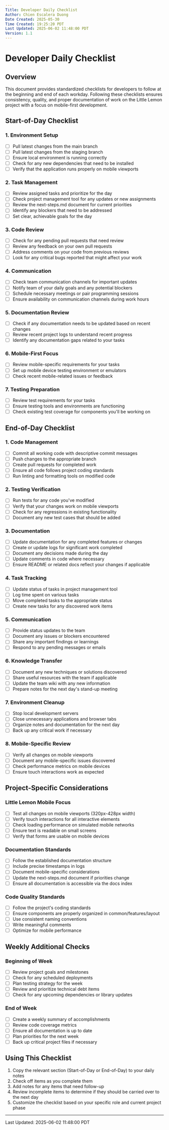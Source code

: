 ```yaml
---
Title: Developer Daily Checklist
Author: Chien Escalera Duong
Date Created: 2025-05-30
Time Created: 19:25:20 PDT
Last Updated: 2025-06-02 11:48:00 PDT
Version: 1.1
---
```


# Developer Daily Checklist  

## Overview

This document provides standardized checklists for developers to follow at the beginning and end of each workday. Following these checklists ensures consistency, quality, and proper documentation of work on the Little Lemon project with a focus on mobile-first development.

## Start-of-Day Checklist

### 1. Environment Setup
- [ ] Pull latest changes from the main branch
- [ ] Pull latest changes from the staging branch
- [ ] Ensure local environment is running correctly
- [ ] Check for any new dependencies that need to be installed
- [ ] Verify that the application runs properly on mobile viewports

### 2. Task Management
- [ ] Review assigned tasks and prioritize for the day
- [ ] Check project management tool for any updates or new assignments
- [ ] Review the next-steps.md document for current priorities
- [ ] Identify any blockers that need to be addressed
- [ ] Set clear, achievable goals for the day

### 3. Code Review
- [ ] Check for any pending pull requests that need review
- [ ] Review any feedback on your own pull requests
- [ ] Address comments on your code from previous reviews
- [ ] Look for any critical bugs reported that might affect your work

### 4. Communication
- [ ] Check team communication channels for important updates
- [ ] Notify team of your daily goals and any potential blockers
- [ ] Schedule necessary meetings or pair programming sessions
- [ ] Ensure availability on communication channels during work hours

### 5. Documentation Review
- [ ] Check if any documentation needs to be updated based on recent changes
- [ ] Review recent project logs to understand recent progress
- [ ] Identify any documentation gaps related to your tasks

### 6. Mobile-First Focus
- [ ] Review mobile-specific requirements for your tasks
- [ ] Set up mobile device testing environment or emulators
- [ ] Check recent mobile-related issues or feedback

### 7. Testing Preparation
- [ ] Review test requirements for your tasks
- [ ] Ensure testing tools and environments are functioning
- [ ] Check existing test coverage for components you'll be working on

## End-of-Day Checklist

### 1. Code Management
- [ ] Commit all working code with descriptive commit messages
- [ ] Push changes to the appropriate branch
- [ ] Create pull requests for completed work
- [ ] Ensure all code follows project coding standards
- [ ] Run linting and formatting tools on modified code

### 2. Testing Verification
- [ ] Run tests for any code you've modified
- [ ] Verify that your changes work on mobile viewports
- [ ] Check for any regressions in existing functionality
- [ ] Document any new test cases that should be added

### 3. Documentation
- [ ] Update documentation for any completed features or changes
- [ ] Create or update logs for significant work completed
- [ ] Document any decisions made during the day
- [ ] Update comments in code where necessary
- [ ] Ensure README or related docs reflect your changes if applicable

### 4. Task Tracking
- [ ] Update status of tasks in project management tool
- [ ] Log time spent on various tasks
- [ ] Move completed tasks to the appropriate status
- [ ] Create new tasks for any discovered work items

### 5. Communication
- [ ] Provide status updates to the team
- [ ] Document any issues or blockers encountered
- [ ] Share any important findings or learnings
- [ ] Respond to any pending messages or emails

### 6. Knowledge Transfer
- [ ] Document any new techniques or solutions discovered
- [ ] Share useful resources with the team if applicable
- [ ] Update the team wiki with any new information
- [ ] Prepare notes for the next day's stand-up meeting

### 7. Environment Cleanup
- [ ] Stop local development servers
- [ ] Close unnecessary applications and browser tabs
- [ ] Organize notes and documentation for the next day
- [ ] Back up any critical work if necessary

### 8. Mobile-Specific Review
- [ ] Verify all changes on mobile viewports
- [ ] Document any mobile-specific issues discovered
- [ ] Check performance metrics on mobile devices
- [ ] Ensure touch interactions work as expected

## Project-Specific Considerations

### Little Lemon Mobile Focus
- [ ] Test all changes on mobile viewports (320px-428px width)
- [ ] Verify touch interactions for all interactive elements
- [ ] Check loading performance on simulated mobile networks
- [ ] Ensure text is readable on small screens
- [ ] Verify that forms are usable on mobile devices

### Documentation Standards
- [ ] Follow the established documentation structure
- [ ] Include precise timestamps in logs
- [ ] Document mobile-specific considerations
- [ ] Update the next-steps.md document if priorities change
- [ ] Ensure all documentation is accessible via the docs index

### Code Quality Standards
- [ ] Follow the project's coding standards
- [ ] Ensure components are properly organized in common/features/layout
- [ ] Use consistent naming conventions
- [ ] Write meaningful comments
- [ ] Optimize for mobile performance

## Weekly Additional Checks

### Beginning of Week
- [ ] Review project goals and milestones
- [ ] Check for any scheduled deployments
- [ ] Plan testing strategy for the week
- [ ] Review and prioritize technical debt items
- [ ] Check for any upcoming dependencies or library updates

### End of Week
- [ ] Create a weekly summary of accomplishments
- [ ] Review code coverage metrics
- [ ] Ensure all documentation is up to date
- [ ] Plan priorities for the next week
- [ ] Back up critical project files if necessary

## Using This Checklist

1. Copy the relevant section (Start-of-Day or End-of-Day) to your daily notes
2. Check off items as you complete them
3. Add notes for any items that need follow-up
4. Review incomplete items to determine if they should be carried over to the next day
5. Customize the checklist based on your specific role and current project phase

---

Last Updated: 2025-06-02 11:48:00 PDT
